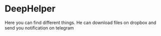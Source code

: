 # DeepHelper
Here you can find different things.
He can download files on dropbox and send you notification on telegram

